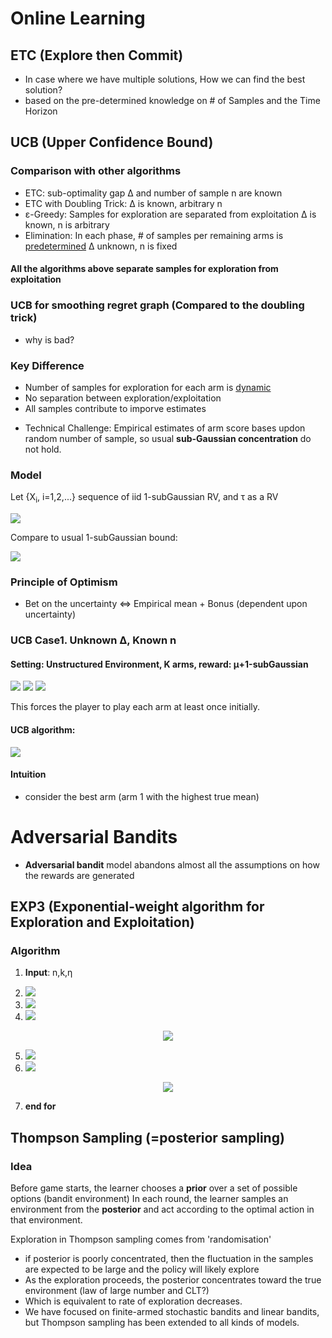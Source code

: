 # Online Learning

## ETC (Explore then Commit)

 - In case where we have multiple solutions, How we can find the best solution?
 - based on the pre-determined knowledge on # of Samples and the Time Horizon


## UCB (Upper Confidence Bound)

### Comparison with other algorithms
 - ETC: sub-optimality gap Δ and number of sample n are known
 - ETC with Doubling Trick: Δ is known, arbitrary n
 - ε-Greedy: Samples for exploration are separated from exploitation
             Δ is known, n is arbitrary
 - Elimination: In each phase, # of samples per remaining arms is <ins>predetermined</ins>
                Δ unknown, n is fixed

#### All the algorithms above separate samples for exploration from exploitation

### UCB for smoothing regret graph (Compared to the doubling trick)
 - why is bad? 

### Key Difference
 - Number of samples for exploration for each arm is <ins>dynamic</ins>
 - No separation between exploration/exploitation
 - All samples contribute to imporve estimates

* Technical Challenge: Empirical estimates of arm score bases updon random number of sample, so usual __sub-Gaussian concentration__ do not hold.

### Model
Let {X<sub>i</sub>, i=1,2,...} sequence of iid 1-subGaussian RV, and τ as a RV

<img src="https://latex.codecogs.com/svg.image?P\Bigg(|\sum_{i=1}^\tau&space;X_i&space;|&space;>&space;\sqrt{2&space;\tau&space;(2log\tau&space;&plus;&space;log(1&space;\backslash&space;\delta)}\Bigg)&space;\leqq&space;\frac{\pi^2}{3}&space;\delta">


Compare to usual 1-subGaussian bound:

<img src="https://latex.codecogs.com/svg.image?P\bigg(&space;\frac{1}{n}&space;\sum_{i=1}^n&space;X_i&space;>&space;\sqrt{\frac{2n\log(1\backslash\delta)}{n}}\bigg)&space;\leqq&space;\delta">

### Principle of Optimism
 - Bet on the uncertainty <=> Empirical mean + Bonus (dependent upon uncertainty)

### UCB Case1. Unknown Δ, Known n

#### Setting: Unstructured Environment, K arms, reward: μ+1-subGaussian

<img src="https://latex.codecogs.com/svg.image?\inline&space;U_j(t-1,\delta)&space;=&space;\mu_j(t-1)&space;&plus;&space;\sqrt{\frac{2\ln(1&space;\backslash&space;\delta)}{T_j(t-1)}&space;}"> 

<img src="https://latex.codecogs.com/svg.image?\inline&space;\large&space;\bigg(&space;\mathit{where,}&space;\;\;&space;\hat{\mu}_j(t-1)&space;=&space;\frac{1}{T_j(t-1)}&space;\sum_{s=1}^{t-1}&space;X_s&space;X_{\left\{&space;A_s=j&space;\right\}}&space;\bigg)&space;">

<img src="https://latex.codecogs.com/svg.image?Also,\;&space;U_j(t-1,\delta)&space;=&space;\infty,&space;\;\;&space;if&space;\;\;&space;T_j(t-1)=0">

This forces the player to play each arm at least once initially. 

#### UCB algorithm:
 <img src="https://latex.codecogs.com/svg.image?\mbox{at&space;each&space;time&space;t:&space;}&space;A_t=\arg&space;\max_{1\leqq&space;j&space;\leqq&space;k}&space;U_j(\mbox{t-1},\delta)">

#### Intuition
* consider the best arm (arm 1 with the highest true mean)


# Adversarial Bandits
 - **Adversarial bandit** model abandons almost all the assumptions on how the rewards are generated


## EXP3 (Exponential-weight algorithm for Exploration and Exploitation)

### Algorithm

1. **Input**: n,k,η

2. <img src="https://latex.codecogs.com/svg.image?\widehat{S_{0i}}=0\;\textrm{for\;all\;}i">

3. <img src="https://latex.codecogs.com/svg.image?&space;\textbf{for}\;t=1,...,n\;\textrm{\textbf{do}}&space;">

4. <img src="https://latex.codecogs.com/svg.image?\textrm{Calculate\;the\;sampling\;distribution\;}P_t:">

<p align="center">
  <img src="https://latex.codecogs.com/svg.image?P_{ti}=\frac{exp\left&space;(\eta&space;\widehat{S}_{t-1,i}\right&space;)}{\sum_{j=1}^{k}exp\left(\eta&space;\widehat{S}_{t-1,j}\right)}">
</p>

5. <img src="https://latex.codecogs.com/svg.image?Sample&space;\;&space;A_t\sim&space;P_t&space;\;&space;and&space;\;&space;observe&space;\;&space;reward&space;\;&space;X_t">

6. <img src="https://latex.codecogs.com/svg.image?Calculate&space;\;&space;\hat{S}_{ti}:">

<p align="center">
   <img src="https://latex.codecogs.com/svg.image?\hat{S}_{ti}=\hat{S}_{t-1,i}&plus;1-\frac{\mathbb{I}\{A_t=i\}(1-X_t)}{P_{ti}}">
</p>
 
7. **end for**



## Thompson Sampling (=posterior sampling)

### Idea

Before game starts, the learner chooses a **prior** over a set of possible options (bandit environment)
In each round, the learner samples an environment from the **posterior** and act according to the optimal action in that environment. 

Exploration in Thompson sampling comes from 'randomisation'
 - if posterior is poorly concentrated, then the fluctuation in the samples are expected to be large and the policy will likely explore
 - As the exploration proceeds, the posterior concentrates toward the true environment (law of large number and CLT?)
 - Which is equivalent to rate of exploration decreases.
 - We have focused on finite-armed stochastic bandits and linear bandits, but Thompson sampling has been extended to all kinds of models. 
